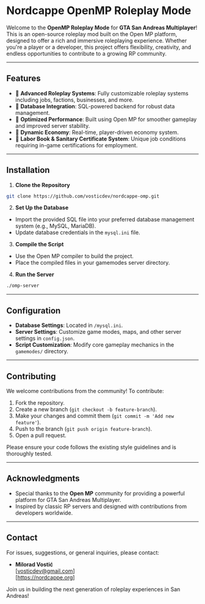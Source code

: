 # Nordcappe OpenMP Roleplay Mode

Welcome to the **OpenMP Roleplay Mode** for **GTA San Andreas Multiplayer**! This is an open-source roleplay mod built on the Open MP platform, designed to offer a rich and immersive roleplaying experience. Whether you're a player or a developer, this project offers flexibility, creativity, and endless opportunities to contribute to a growing RP community.

---

## Features

- 🔐 **Advanced Roleplay Systems**: Fully customizable roleplay systems including jobs, factions, businesses, and more.
- 📂 **Database Integration**: SQL-powered backend for robust data management.
- 🚀 **Optimized Performance**: Built using Open MP for smoother gameplay and improved server stability.
- 🔄 **Dynamic Economy**: Real-time, player-driven economy system.
- 🏥 **Labor Book & Sanitary Certificate System**: Unique job conditions requiring in-game certifications for employment.

---

## Installation

1. **Clone the Repository**

```bash
git clone https://github.com/vosticdev/nordcappe-omp.git
```

2. **Set Up the Database**

- Import the provided SQL file into your preferred database management system (e.g., MySQL, MariaDB).
- Update database credentials in the `mysql.ini` file.

3. **Compile the Script**

- Use the Open MP compiler to build the project.
- Place the compiled files in your gamemodes server directory.

4. **Run the Server**

```bash
./omp-server
```

---

## Configuration

- **Database Settings**: Located in `/mysql.ini`.
- **Server Settings**: Customize game modes, maps, and other server settings in `config.json`.
- **Script Customization**: Modify core gameplay mechanics in the `gamemodes/` directory.

---

## Contributing

We welcome contributions from the community! To contribute:

1. Fork the repository.
2. Create a new branch (`git checkout -b feature-branch`).
3. Make your changes and commit them (`git commit -m 'Add new feature'`).
4. Push to the branch (`git push origin feature-branch`).
5. Open a pull request.

Please ensure your code follows the existing style guidelines and is thoroughly tested.

---

## Acknowledgments

- Special thanks to the **Open MP** community for providing a powerful platform for GTA San Andreas Multiplayer.
- Inspired by classic RP servers and designed with contributions from developers worldwide.

---

## Contact

For issues, suggestions, or general inquiries, please contact:

- **Milorad Vostić**  
  [vosticdev@gmail.com]  
  [https://nordcappe.org]

Join us in building the next generation of roleplay experiences in San Andreas!

